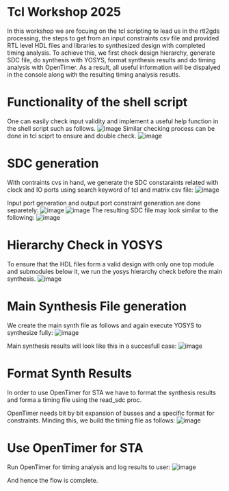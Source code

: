 # Tcl Workshop 2025 

In this workshop we are focuing on the tcl scripting to lead us in the rtl2gds processing, the steps to get from an input constraints csv file and provided RTL level HDL files and libraries to synthesized design with completed timing analysis.
To achieve this, we first check design hierarchy, generate SDC file, do synthesis with YOSYS, format synthesis results and do timing analysis with OpenTimer. As a result, all useful information will be dispalyed in the console along with the resulting timing analysis resutls.

# Functionality of the shell script
One can easily check input validity and implement a useful help function in the shell script such as follows.
![image](https://github.com/user-attachments/assets/d7822d60-0032-410b-bc8c-2621f247a8c3)
Similar checking process can be done in tcl sciprt to ensure and double check.
![image](https://github.com/user-attachments/assets/5ae0d8b4-e415-4492-88ee-c1ecc6ee781a)
# SDC generation
With contraints cvs in hand, we generate the SDC constaraints related with clock and IO ports using search keyword of tcl and matrix csv file:
![image](https://github.com/user-attachments/assets/954930ce-d7d8-4f18-adc1-d95fff769e71)

Input port generation and output port constraint generation are done separetely:
![image](https://github.com/user-attachments/assets/eacd9a03-ab10-4b09-b5fd-6104a37f18e6)
![image](https://github.com/user-attachments/assets/550e3a36-1f93-4325-8d59-5465254f7d4d)
The resulting SDC file may look similar to the following:
![image](https://github.com/user-attachments/assets/041f5e3b-d6b1-43a8-8a03-fa26ee787b7b)
# Hierarchy Check in YOSYS
To ensure that the HDL files form a valid design with only one top module and submodules below it, we run the yosys hierarchy check before the main synthesis.
![image](https://github.com/user-attachments/assets/94161f08-c3b0-49fe-8adb-aefd913478ab)

# Main Synthesis File generation
We create the main synth file as follows and again execute YOSYS to synthesize fully:
![image](https://github.com/user-attachments/assets/c8e7d57c-1c6b-4930-afea-cc3bce91661c)

Main synthesis results will look like this in a succesfull case:
![image](https://github.com/user-attachments/assets/277e3742-b631-432b-bac3-d65e35c09966)

# Format Synth Results
In order to use OpenTimer for STA we have to format the synthesis results and forma a timing file using the read_sdc proc.

OpenTimer needs bit by bit expansion of busses and a specific format for constraints. Minding this, we build the timing file as follows:
![image](https://github.com/user-attachments/assets/d1a30819-ca9e-4464-b9cc-a88f2c859a18)

# Use OpenTimer for STA
Run OpenTimer for timing analysis and log results to user:
![image](https://github.com/user-attachments/assets/5b7b5a7c-57fa-4564-a944-64c5592bd8e5)

And hence the flow is complete.
